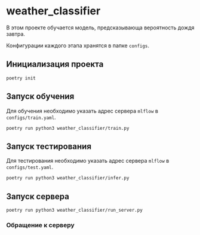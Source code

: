 # weather_classifier

В этом проекте обучается модель, предсказывающа вероятность дождя завтра.

Конфигурации каждого этапа хранятся в папке `configs`.

## Инициализация проекта

```shell
poetry init
```

## Запуск обучения

Для обучения необходимо указать адрес сервера `mlflow` в `configs/train.yaml`.

```shell
poetry run python3 weather_classifier/train.py
```

## Запуск тестирования

Для тестирования необходимо указать адрес сервера `mlflow` в `configs/test.yaml`.

```shell
poetry run python3 weather_classifier/infer.py
```

## Запуск сервера

```shell
poetry run python3 weather_classifier/run_server.py
```

### Обращение к серверу